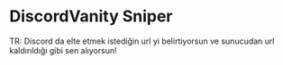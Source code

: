 # DiscordVanity Sniper
TR: Discord da elte etmek istediğin url yi belirtiyorsun ve sunucudan url kaldırıldığı gibi sen alıyorsun!

